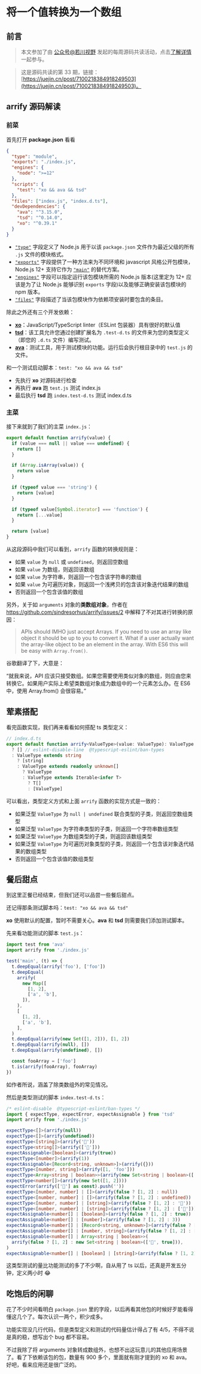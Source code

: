 # 将一个值转换为一个数组

## 前言

> 本文参加了由 [公众号@若川视野](https://lxchuan12.gitee.io/) 发起的每周源码共读活动，点击[了解详情](https://juejin.cn/post/7079706017579139102)一起参与。

> 这是源码共读的第 33 期，链接：[https://juejin.cn/post/7100218384918249503](https://juejin.cn/post/7100218384918249503)。

## arrify 源码解读

### 前菜

首先打开 **package.json** 看看

```json
{
  "type": "module",
  "exports": "./index.js",
  "engines": {
    "node": ">=12"
  },
  "scripts": {
    "test": "xo && ava && tsd"
  },
  "files": ["index.js", "index.d.ts"],
  "devDependencies": {
    "ava": "^3.15.0",
    "tsd": "^0.14.0",
    "xo": "^0.39.1"
  }
}
```

- [`"type"`](https://nodejs.org/api/packages.html#type) 字段定义了 Node.js 用于以该 `package.json` 文件作为最近父级的所有 `.js` 文件的模块格式。
- [`"exports"`](https://nodejs.org/api/packages.html#exports) 字段提供了一种方法来为不同环境和 javascript 风格公开包模块，Node.js 12+ 支持它作为 [`"main"`](https://nodejs.org/api/packages.html#main) 的替代方案。
- [`"engines"`](https://docs.npmjs.com/cli/v8/configuring-npm/package-json#engines) 字段可以指定运行该包模块所需的 Node.js 版本(这里定为 12+ 应该是为了让 Node.js 能够识别 `exports` 字段)以及能够正确安装该包模块的 npm 版本。
- [`"files"`](https://docs.npmjs.com/cli/v8/configuring-npm/package-json#files) 字段描述了当该包模块作为依赖项安装时要包含的条目。

除此之外还有三个开发依赖：

- [**xo**](https://www.npmjs.com/package/xo)：JavaScript/TypeScript linter（ESLint 包装器）具有很好的默认值
- [**tsd**](https://www.npmjs.com/package/tsd)：该工具允许您通过创建扩展名为 `.test-d.ts` 的文件来为您的类型定义（即您的 `.d.ts` 文件）编写测试。
- [**ava**](https://www.npmjs.com/package/ava)：测试工具，用于测试模块的功能。运行后会执行根目录中的 `test.js` 的文件。

和一个测试启动脚本：`test: "xo && ava && tsd"`

- 先执行 **xo** 对源码进行检查
- 再执行 **ava** 跑 `test.js` 测试 index.js
- 最后执行 **tsd** 跑 `index.test-d.ts` 测试 index.d.ts

### 主菜

接下来就到了我们的主菜 `index.js`：

```js
export default function arrify(value) {
  if (value === null || value === undefined) {
    return []
  }

  if (Array.isArray(value)) {
    return value
  }

  if (typeof value === 'string') {
    return [value]
  }

  if (typeof value[Symbol.iterator] === 'function') {
    return [...value]
  }

  return [value]
}
```

从这段源码中我们可以看到，`arrify` 函数的转换规则是：

- 如果 `value` 为 `null` 或 `undefined`，则返回空数组
- 如果 `value` 为数组，则返回该数组
- 如果 `value` 为字符串，则返回一个包含该字符串的数组
- 如果 `value` 为可遍历对象，则返回一个浅拷贝的包含该对象迭代结果的数组
- 否则返回一个包含该值的数组

另外，关于如 `arguments` 对象的**类数组对象**，作者在 https://github.com/sindresorhus/arrify/issues/2 中解释了不对其进行转换的原因：

> APIs should IMHO just accept Arrays. If you need to use an array like object it should be up to you to convert it. What if a user actually want the array-like object to be an element in the array. With ES6 this will be easy with `Array.from()`.

谷歌翻译了下，大意是：

“就我来说，API 应该只接受数组。如果您需要使用类似对象的数组，则应由您来转换它。如果用户实际上希望类数组对象成为数组中的一个元素怎么办。在 ES6 中，使用 Array.from() 会很容易。”

## 荤素搭配

看完函数实现，我们再来看看如何搭配 ts 类型定义：

```ts
// index.d.ts
export default function arrify<ValueType>(value: ValueType): ValueType extends null | undefined
  ? [] // eslint-disable-line  @typescript-eslint/ban-types
  : ValueType extends string
    ? [string]
    : ValueType extends readonly unknown[]
      ? ValueType
      : ValueType extends Iterable<infer T>
        ? T[]
        : [ValueType]
```

可以看出，类型定义方式和上面 `arrify` 函数的实现方式是一致的：

- 如果泛型 `ValueType` 为 `null | undefined` 联合类型的子类，则返回空数组类型
- 如果泛型 `ValueType` 为字符串类型的子类，则返回一个字符串数组类型
- 如果泛型 `ValueType` 为数组类型的子类，则返回该数组类型
- 如果泛型 `ValueType` 为可遍历对象类型的子类，则返回一个包含该对象迭代结果的数组类型
- 否则返回一个包含该值的数组类型

## 餐后甜点

到这里正餐已经结束，但我们还可以品尝一些餐后甜点。

还记得那条测试脚本吗：`test: "xo && ava && tsd"`

**xo** 使用默认的配置，暂时不需要关心。**ava** 和 **tsd** 则需要我们添加测试脚本。

先来看功能测试的脚本 `test.js`：

```js
import test from 'ava'
import arrify from './index.js'

test('main', (t) => {
  t.deepEqual(arrify('foo'), ['foo'])
  t.deepEqual(
    arrify(
      new Map([
        [1, 2],
        ['a', 'b'],
      ]),
    ),
    [
      [1, 2],
      ['a', 'b'],
    ],
  )
  t.deepEqual(arrify(new Set([1, 2])), [1, 2])
  t.deepEqual(arrify(null), [])
  t.deepEqual(arrify(undefined), [])

  const fooArray = ['foo']
  t.is(arrify(fooArray), fooArray)
})
```

如作者所说，涵盖了除类数组外的常见情况。

然后是类型测试的脚本 `index.test-d.ts`：

```ts
/* eslint-disable  @typescript-eslint/ban-types */
import { expectType, expectError, expectAssignable } from 'tsd'
import arrify from './index.js'

expectType<[]>(arrify(null))
expectType<[]>(arrify(undefined))
expectType<[string]>(arrify('🦄'))
expectType<string[]>(arrify(['🦄']))
expectAssignable<[boolean]>(arrify(true))
expectType<[number]>(arrify(1))
expectAssignable<[Record<string, unknown>]>(arrify({}))
expectType<[number, string]>(arrify([1, 'foo']))
expectType<Array<string | boolean>>(arrify(new Set<string | boolean>(['🦄', true])))
expectType<number[]>(arrify(new Set([1, 2])))
expectError(arrify(['🦄'] as const).push(''))
expectType<[number, number] | []>(arrify(false ? [1, 2] : null))
expectType<[number, number] | []>(arrify(false ? [1, 2] : undefined))
expectType<[number, number] | [string]>(arrify(false ? [1, 2] : '🦄'))
expectType<[number, number] | [string]>(arrify(false ? [1, 2] : ['🦄']))
expectAssignable<number[] | [boolean]>(arrify(false ? [1, 2] : true))
expectAssignable<number[] | [number]>(arrify(false ? [1, 2] : 3))
expectAssignable<number[] | [Record<string, unknown>]>(arrify(false ? [1, 2] : {}))
expectAssignable<number[] | [number, string]>(arrify(false ? [1, 2] : [1, 'foo']))
expectAssignable<number[] | Array<string | boolean>>(
  arrify(false ? [1, 2] : new Set<string | boolean>(['🦄', true])),
)
expectAssignable<number[] | [boolean] | [string]>(arrify(false ? [1, 2] : false ? true : '🦄'))
```

这类型测试的量比功能测试的多了不少啊，自从用了 ts 以后，还真是开发五分钟，定义两小时 😂

## 吃饱后的闲聊

花了不少时间看明白 `package.json` 里的字段，以后再看其他包的时候好歹能看得懂这几个了。每次认识一两个，积少成多。

功能实现没几行代码，但是类型定义和测试的代码量估计得占了有 4/5，不得不说是真的稳，想写出个 bug 都不容易。

不过我除了将 arguments 对象转成数组外，也想不出这玩意儿的其他应用场景了。看了下依赖该包的包，数量有 900 多个，里面就有刚才提到的 xo 和 ava。好吧，看来应用还是很广泛的。
